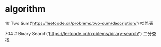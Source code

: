 # algorithm


1# Two Sum('https://leetcode.cn/problems/two-sum/description/')
哈希表

704 # Binary Search('https://leetcode.cn/problems/binary-search/')
二分查找
